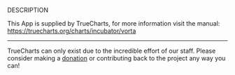 DESCRIPTION


This App is supplied by TrueCharts, for more information visit the manual: https://truecharts.org/charts/incubator/vorta

---

TrueCharts can only exist due to the incredible effort of our staff.
Please consider making a [donation](https://truecharts.org/docs/about/sponsor) or contributing back to the project any way you can!
